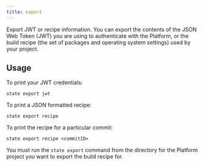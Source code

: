 ```yaml
---
title: export
---
```


Export JWT or recipe information.<!--more--> You can export the contents of the JSON Web Token (JWT) you are using to authenticate with the Platform, or the build recipe (the set of packages and operating system settings) used by your project.

## Usage 

To print your JWT credentials:

```text
state export jwt
```

To print a JSON formatted recipe: 

```text
state export recipe
```

To print the recipe for a particular commit:

```text
state export recipe <commitID>
```

You must run the `state export` command from the directory for the Platform project you want to export the build recipe for.
